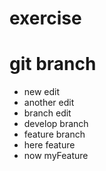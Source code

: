 # exercise
# git branch
* new edit
* another edit
* branch edit
* develop branch
* feature branch
* here feature
* now myFeature